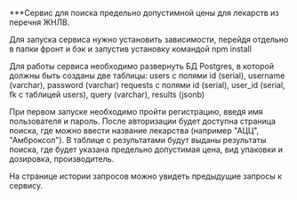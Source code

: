 ***Сервис для поиска предельно допустимной цены для лекарств из перечня ЖНЛВ.

Для запуска сервиса нужно установить зависимости, перейдя отдельно в папки фронт и бэк и запустив установку командой npm install

Для работы сервиса необходимо развернуть БД Postgres, в которой должны быть созданы две таблицы: users с полями id (serial), username (varchar), password (varchar) requests с полями id (serial), user_id (serial, fk с таблицей users), query (varchar), results (jsonb)

При первом запуске необходимо пройти регистрацию, введя имя пользователя и пароль. После авторизации будет доступна страница поиска, где можно ввести название лекарства (например "АЦЦ", "Амброксол"). В таблице с результатами будут выданы результаты поиска, где будет указана предельно допустимая цена, вид упаковки и дозировка, производитель.

На странице истории запросов можно увидеть предыдущие запросы к сервису.
